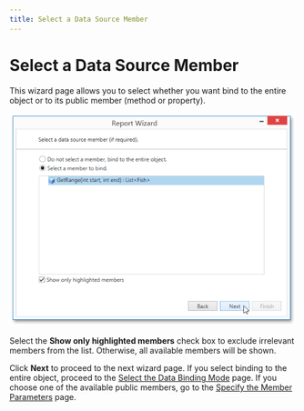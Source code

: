 ```yaml
---
title: Select a Data Source Member
---
```

# Select a Data Source Member
This wizard page allows you to select whether you want bind to the entire object or to its public member (method or property).

![WpfReportWizard_Object_SelectDataSourceMember](../../../../../../images/img122878.png)

Select the **Show only highlighted members** check box to exclude irrelevant members from the list. Otherwise, all available members will be shown.

Click **Next** to proceed to the next wizard page. If you select binding to the entire object, proceed to the [Select the Data Binding Mode](select-the-data-binding-mode.md) page. If you choose one of the available public members, go to the [Specify the Member Parameters](specify-the-member-parameters.md) page.